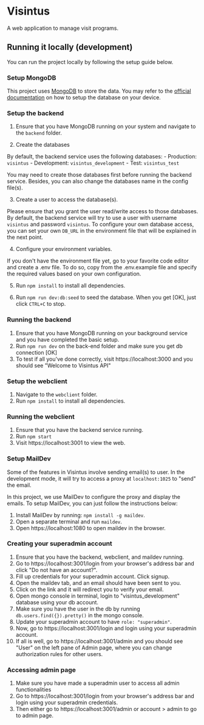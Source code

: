 # Visintus

A web application to manage visit programs.

## Running it locally (development)

You can run the project locally by following the setup guide below.

### Setup MongoDB

This project uses [MongoDB](https://www.mongodb.com/) to store the data.
You may refer to the [official documentation](https://docs.mongodb.com/manual/administration/install-community/) on how to setup the database on your device.

### Setup the backend

1. Ensure that you have MongoDB running on your system and navigate to the `backend` folder.

2. Create the databases

  By default, the backend service uses the following databases:
    - Production: `visintus`
    - Development: `visintus_development`
    - Test: `visintus_test`  
    
  You may need to create those databases first before running the backend service.
  Besides, you can also change the databases name in the config file(s).  

3. Create a user to access the database(s).  

  Please ensure that you grant the user read/write access to those databases.  
  By default, the backend service will try to use a user with username `visintus` and password `visintus`.
  To configure your own database access, you can set your own `DB_URL` in the environment file that will be explained in the next point.

4. Configure your environment variables.  

  If you don't have the environment file yet, go to your favorite code editor and create a .env file. 
  To do so, copy from the .env.example file and specify the required values based on your own configuration.

5. Run `npm install` to install all dependencies.

6. Run ```npm run dev:db:seed``` to seed the database. When you get [OK], just click `CTRL+C` to stop.

### Running the backend

1. Ensure that you have MongoDB running on your background service and you have completed the basic setup.
3. Run `npm run dev` on the back-end folder and make sure you get db connection [OK]
4. To test if all you've done correctly, visit https://localhost:3000 and you should see "Welcome to Visintus API"

### Setup the webclient

1. Navigate to the `webclient` folder.
2. Run `npm install` to install all dependencies.

### Running the webclient

1. Ensure that you have the backend service running.
4. Run `npm start`
5. Visit https://localhost:3001 to view the web.

### Setup MailDev

Some of the features in Visintus involve sending email(s) to user. 
In the development mode, it will try to access a proxy at `localhost:1025` to "send" the email.

In this project, we use MailDev to configure the proxy and display the emails.
To setup MailDev, you can just follow the instructions below:

1. Install MailDev by running: `npm install -g maildev`.
2. Open a separate terminal and run `maildev`.
2. Open https://localhost:1080 to open maildev in the browser.

### Creating your superadmin account
1. Ensure that you have the backend, webclient, and maildev running.
2. Go to https://localhost:3001/login from your browser's address bar and click "Do not have an account?".
4. Fill up credentials for your superadmin account. Click signup.
5. Open the maildev tab, and an email should have been sent to you.
6. Click on the link and it will redirect you to verify your email.
7. Open mongo console in terminal, login to "visintus_development" database using your db account.
8. Make sure you have the user in the db by running `db.users.find({}).pretty()` in the mongo console.
9. Update your superadmin account to have `role: "superadmin"`.
10. Now, go to https://localhost:3001/login and login using your superadmin account.
11. If all is well, go to https://localhost:3001/admin and you should see "User" on the left pane of Admin page, where you can change authorization rules for other users.

### Accessing admin page
1. Make sure you have made a superadmin user to access all admin functionalities
2. Go to https://localhost:3001/login from your browser's address bar and login using your superadmin credentials.
3. Then either go to https://localhost:3001/admin or account > admin to go to admin page.
